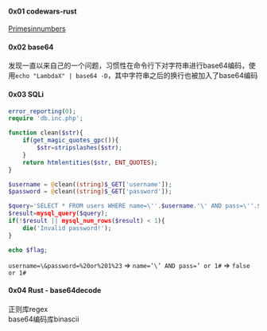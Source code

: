 #### 0x01 codewars-rust

[Primesinnumbers](https://github.com/D4rkD0g/Rust-Learning/tree/master/Codewars/Primesinnumbers)

#### 0x02 base64

发现一直以来自己的一个问题，习惯性在命令行下对字符串进行base64编码，使用`echo "LambdaX" | base64 -D`，其中字符串之后的换行也被加入了base64编码  

#### 0x03 SQLi

```php
error_reporting(0);
require 'db.inc.php';

function clean($str){
	if(get_magic_quotes_gpc()){
		$str=stripslashes($str);
	}
	return htmlentities($str, ENT_QUOTES);
}

$username = @clean((string)$_GET['username']);
$password = @clean((string)$_GET['password']);

$query='SELECT * FROM users WHERE name=\''.$username.'\' AND pass=\''.$password.'\';';
$result=mysql_query($query);
if(!$result || mysql_num_rows($result) < 1){
	die('Invalid password!');
}

echo $flag;
```

`username=\&password=%20or%201%23` => `name=’\’ AND pass=’ or 1#` => `false or 1#`  


#### 0x04 Rust - base64decode

正则库regex  
base64编码库binascii  